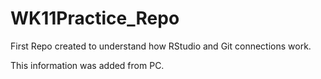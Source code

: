 # WK11Practice_Repo
First Repo created to understand how RStudio and Git connections work. 

This information was added from PC.
